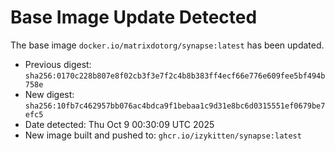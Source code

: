 # Base Image Update Detected
The base image `docker.io/matrixdotorg/synapse:latest` has been updated.
- Previous digest: `sha256:0170c228b807e8f02cb3f3e7f2c4b8b383ff4ecf66e776e609fee5bf494b758e`
- New digest: `sha256:10fb7c462957bb076ac4bdca9f1bebaa1c9d31e8bc6d0315551ef0679be7efc5`
- Date detected: Thu Oct  9 00:30:09 UTC 2025
- New image built and pushed to: `ghcr.io/izykitten/synapse:latest`
